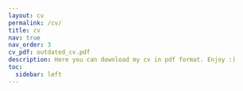 ```yaml
---
layout: cv
permalink: /cv/
title: cv
nav: true
nav_order: 3
cv_pdf: outdated_cv.pdf
description: Here you can download my cv in pdf format. Enjoy :)
toc:
  sidebar: left
---
```

